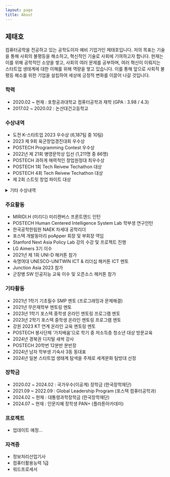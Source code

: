```yaml
---
layout: page
title: About
---
```


<!-- <p class="message">
  Hey there! This page is included as an example. Feel free to customize it for your own use upon downloading. Carry on!
</p> -->

## 제태호

 컴퓨터공학을 전공하고 있는 공학도이자 예비 기업가인 제태호입니다. 저의 목표는 기술을 통해 사회의 불평등을 해소하고, 혁신적인 기술로 사회에 기여하고자 합니다. 현재는 이를 위해 공학적인 소양을 쌓고, 사회의 여러 문제를 공부하며, 여러 혁신이 이뤄지는 스타트업 생태계에 대한 이해를 위해 역량을 쌓고 있습니다. 이를 통해 앞으로 사회적 불평등 해소를 위한 기업을 설립하여 세상에 긍정적 변화를 이끌어 나갈 것입니다.

<!-- In the novel, *The Strange Case of Dr. Jeykll and Mr. Hyde*, Mr. Poole is Dr. Jekyll's virtuous and loyal butler. Similarly, Poole is an upstanding and effective butler that helps you build Jekyll themes. It's made by [@mdo](https://twitter.com/mdo). -->

<!-- * [Hyde](http://hyde.getpoole.com)
* [Lanyon](http://lanyon.getpoole.com)

Learn more and contribute on [GitHub](https://github.com/poole). -->

### 학력
- 2020.02 ~ 현재 : 포항공과대학교 컴퓨터공학과 재학 (GPA : 3.98 / 4.3)
- 2017.02 ~ 2020.02       : 논산대건고등학교

### 수상내역
- 도전 K-스타트업 2023 우수상 (6,187팀 중 10팀)
- 2023 제 9회 육군창업경진대회 우수상
- POSTECH Programming Contest 우수상
- 2022년 제 21회 병영문학상 입선 (1,211명 중 86명)
- POSTECH 과하게 매력적인 창업원정대 최우수상
- POSTECH 1회 Tech Reivew Techathon 대상
- POSTECH 4회 Tech Reivew Techathon 대상
- 제 2회 스트릿 창업 파이트 대상

<details>
<summary>기타 수상내역</summary>


<ul>
  <li>POSTECH 스마트캠퍼트 에너지 데이터 아이디어 경진대회 최우수상</li>
  <li>POSTECH 2023 비교과활동 에세이 공모전 장려상</li>
  <li>POSTECH ChatGPT 및 생성 AI 활용사례 공모전 최우수상</li>
  <li>2022 엘리스 군 장병 인공지능교육 프로젝트 사례대회 1등</li>
  <li>2023 군 장병 소원성취 공모전 150만원 입선</li>
  <li>POSTECH 메타버스 환경 생성 공모전 최우수상</li>
</ul>
</details>

### 주요활동
- MIRIDI.H (미리디) 미리캔버스 프론트엔드 인턴
- POSTECH Human Centered Intelligence System Lab 학부생 연구인턴
- 한국공학한림원 NAEK 차세대 공학리더
- 포스텍 개발동아리 poApper 회장 및 부회장 역임
- Stanford Next Asia Policy Lab 강의 수강 및 프로젝트 진행
- LG Aimers 3기 이수
- 2021년 제 1회 UNI-D 해커톤 참가
- 숙명여대 UNESCO-UNITWIN ICT & 리더십 해커톤 ICT 멘토
- Junction Asia 2023 참가
- 군장병 SW 인공지능 교육 이수 및 오픈소스 헤커톤 참가

### 기타활동
- 2021년 1학기 기초필수 SMP 멘토 (프로그래밍과 문제해결)
- 2021년 무은재학부 멘토링 멘토
- 2023년 1학기 포스텍 중학생 온라인 멘토링 프로그램 멘토
- 2023년 2학기 포스텍 중학생 온라인 멘토링 프로그램 멘토
- 강원 2023 KT 연계 온라인 교육 멘토링 멘토
- POSTECH 봉사단체 ‘가치배움’으로 학기 중 저소득층 청소년 대상 방문교육
- 2024년 경북권 디지털 새싹 강사
- POSTECH 20학번 12분반 분반장
- 2024년 남자 학부생 기숙사 3동 동대표
- 2024년 일본 스타트업 생태계 탐색을 주제로 세계문화 탐방대 선정

### 장학금
- 2020.02 ~ 2024.02 : 국가우수(이공계) 장학금 (한국장학재단)
- 2021.09 ~ 2022.09 : Global Leadership Program (포스텍 컴퓨터공학과)
- 2024.02 ~ 현재 : 대통령과학장학금 (한국장학재단)
- 2024.07 ~ 현재 : 인문지혜 장학생 PAN+ (플라톤아카데미)

### 프로젝트
- 업데이트 예정...

<!-- ### 프로젝트
- 군 장병 오픈소스
- SNAPL 에서 한 것
- 삼육일공 프로젝트 1
- 삼육일공 프로젝트 2
- 현재 UGRP 로 진행 중인 것 -->

### 자격증
- 정보처리산업기사
- 컴퓨터활용능력 1급
- 워드프로세서

<!-- 
Some fun facts about the setup of this project include:

* Built for [Jekyll](https://jekyllrb.com)
* Developed on GitHub and hosted for free on [GitHub Pages](https://pages.github.com)
* Coded with [Atom](https://atom.io)

Have questions or suggestions? Feel free to [open an issue on GitHub](https://github.com/poole/issues/new) or [ask me on Twitter](https://twitter.com/mdo).

Thanks for reading! -->
